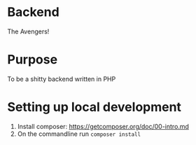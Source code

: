 # Backend
The Avengers!

# Purpose
To be a shitty backend written in PHP

# Setting up local development
1. Install composer: https://getcomposer.org/doc/00-intro.md
2. On the commandline run `composer install`
